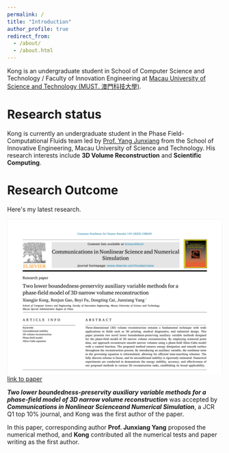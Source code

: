 ```yaml
---
permalink: /
title: "Introduction"
author_profile: true
redirect_from: 
  - /about/
  - /about.html
---
```


Kong is an undergraduate student in School of Computer Science and Technology / Faculty of Innovation Engineering at [Macau University of Science and Technology (MUST. 澳門科技大學)](https://www.must.edu.mo/).

Research status
======
Kong is currently an undergraduate student in the Phase Field-Computational Fluids team led by [Prof. Yang Junxiang](https://cfdyang521.github.io/) from the School of Innovative Engineering, Macau University of Science and Technology. His research interests include **3D Volume Reconstruction** and **Scientific Computing**.

Research Outcome
======
Here's my latest research.

![](/images/paper1.png)
[link to paper](https://doi.org/10.1016/j.cnsns.2025.108649)

***Two lower boundedness-preservity auxiliary variable methods for a phase-field model of 3D narrow volume reconstruction*** was accepted by ***Communications in Nonlinear Scienceand Numerical Simulation***, a JCR Q1 top 10% journal, and Kong was the first author of the paper.

In this paper, corresponding author **Prof. Junxiang Yang** proposed the numerical method, and **Kong** contributed all the numerical tests and paper writing as the first author.

